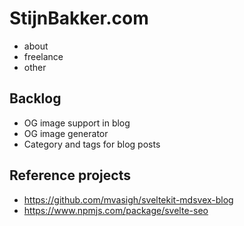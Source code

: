 # StijnBakker.com

- about
- freelance
- other


## Backlog
- OG image support in blog
- OG image generator
- Category and tags for blog posts



## Reference projects
- https://github.com/mvasigh/sveltekit-mdsvex-blog
- https://www.npmjs.com/package/svelte-seo
